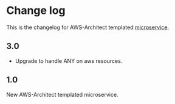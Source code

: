 # Change log
This is the changelog for AWS-Architect templated [microservice](readme.md).

## 3.0 ##
* Upgrade to handle ANY on aws resources.

## 1.0 ##
New AWS-Architect templated microservice.
